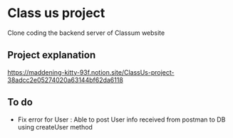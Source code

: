 # Class us project

Clone coding the backend server of Classum website 

## Project explanation

https://maddening-kitty-93f.notion.site/ClassUs-project-38adcc2e05274020a63144bf62da6118

## To do
- Fix error for User : Able to post User info received from postman to DB using createUser method